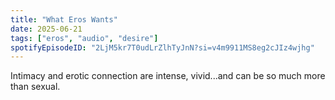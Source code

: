 ```yaml
---
title: "What Eros Wants"
date: 2025-06-21
tags: ["eros", "audio", "desire"]
spotifyEpisodeID: "2LjM5kr7T0udLrZlhTyJnN?si=v4m9911MS8eg2cJIz4wjhg"
---
```


Intimacy and erotic connection are intense, vivid...and can be so much more than sexual.
